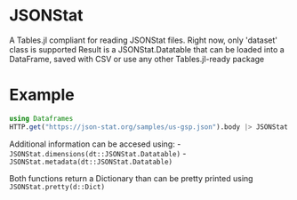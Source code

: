 # JSONStat
A Tables.jl compliant for reading JSONStat files. Right now, only 'dataset' class is supported
Result is a JSONStat.Datatable that can be loaded into a DataFrame, saved with CSV or use any other Tables.jl-ready package

# Example
```julia
using Dataframes
HTTP.get("https://json-stat.org/samples/us-gsp.json").body |> JSONStat.read |> DataFrame
```

Additional information can be accesed using:
    - ```JSONStat.dimensions(dt::JSONStat.Datatable)```
    - ```JSONStat.metadata(dt::JSONStat.Datatable)```

Both functions return a Dictionary than can be pretty printed using ```JSONStat.pretty(d::Dict)```